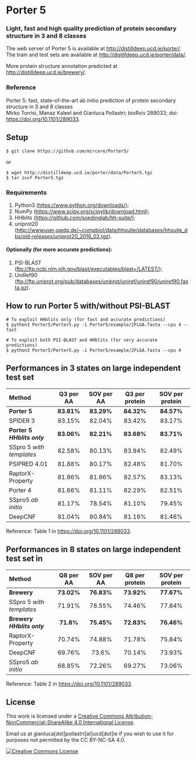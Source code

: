 # Porter 5 
### Light, fast and high quality prediction of protein secondary structure in 3 and 8 classes

The web server of Porter 5 is available at http://distilldeep.ucd.ie/porter/.   
The train and test sets are available at http://distilldeep.ucd.ie/porter/data/.

More protein structure annotation predicted at http://distilldeep.ucd.ie/brewery/.

### Reference
Porter 5: fast, state-of-the-art ab initio prediction of protein secondary structure in 3 and 8 classes<br>
Mirko Torrisi, Manaz Kaleel and Gianluca Pollastri; bioRxiv 289033; doi: https://doi.org/10.1101/289033.


## Setup
```
$ git clone https://github.com/mircare/Porter5/
```
or
```
$ wget http://distilldeep.ucd.ie/porter/data/Porter5.tgz
$ tar zxvf Porter5.tgz
```

### Requirements
1. Python3 (https://www.python.org/downloads/);
1. NumPy (https://www.scipy.org/scipylib/download.html);
1. HHblits (https://github.com/soedinglab/hh-suite/);
1. uniprot20 (http://wwwuser.gwdg.de/~compbiol/data/hhsuite/databases/hhsuite_dbs/old-releases/uniprot20_2016_02.tgz).

#### Optionally (for more accurate predictions):
1. PSI-BLAST (ftp://ftp.ncbi.nlm.nih.gov/blast/executables/blast+/LATEST/); 
1. UniRef90 (ftp://ftp.uniprot.org/pub/databases/uniprot/uniref/uniref90/uniref90.fasta.gz).


## How to run Porter 5 with/without PSI-BLAST
```
# To exploit HHblits only (for fast and accurate predictions)
$ python3 Porter5/Porter5.py -i Porter5/example/2FLGA.fasta --cpu 4 --fast

# To exploit both PSI-BLAST and HHblits (for very accurate predictions)
$ python3 Porter5/Porter5.py -i Porter5/example/2FLGA.fasta --cpu 4
```

## Performances in 3 states on large independent test set
| Method | Q3 per AA | SOV per AA | Q3 per protein | SOV per protein |
| :--- | :---: | :---: | :---: | :---: |
| **Porter 5** | **83.81%** | **83.29%** | **84.32%** | **84.57%** |
| SPIDER 3 | 83.15% | 82.04% | 83.42% | 83.17% |
| **Porter 5 *HHblits only*** | **83.06%** | **82.21%** | **83.68%** | **83.71%** |
| SSpro 5 *with templates* | 82.58% | 80.13% | 83.94% | 82.49% |
| PSIPRED 4.01 | 81.88% | 80.17% | 82.48% | 81.70% |
| RaptorX-Property | 81.86% | 81.86% | 82.57% | 83.13% |
| Porter 4 | 81.66% | 81.11% | 82.29% | 82.51% | 
| SSpro5 *ab initio* | 81.17% | 78.54% | 81.10% | 79.45% |
| DeepCNF | 81.04% | 80.84% | 81.16% | 81.46% |

Reference: Table 1 in https://doi.org/10.1101/289033.


## Performances in 8 states on large independent test set in 
| Method | Q8 per AA | SOV per AA | Q8 per protein | SOV per protein |
| :--- | :---: | :---: | :---: | :---: |
| **Brewery** | **73.02%** | **76.83%** | **73.92%** | **77.67%** |
| SSpro 5 *with templates* | 71.91% | 78.55% | 74.46% | 77.84% |
| **Brewery *HHblits only*** | **71.8%** | **75.45%** | **72.83%** | **76.46%** |
| RaptorX-Property | 70.74% | 74.88% | 71.78% | 75.84% |
| DeepCNF | 69.76% | 73.6% | 70.14% | 73.93% |
| SSpro5 *ab initio* | 68.85% | 72.26% | 69.27% | 73.06% |

Reference: Table 2 in https://doi.org/10.1101/289033.


## License
This work is licensed under a <a rel="license" href="http://creativecommons.org/licenses/by-nc-sa/4.0/">Creative Commons Attribution-NonCommercial-ShareAlike 4.0 International License</a>.

Email us at gianluca[dot]pollastri[at]ucd[dot]ie if you wish to use it for purposes not permitted by the CC BY-NC-SA 4.0.

<a rel="license" href="http://creativecommons.org/licenses/by-nc-sa/4.0/"><img alt="Creative Commons License" style="border-width:0" src="https://i.creativecommons.org/l/by-nc-sa/4.0/88x31.png" /></a>
